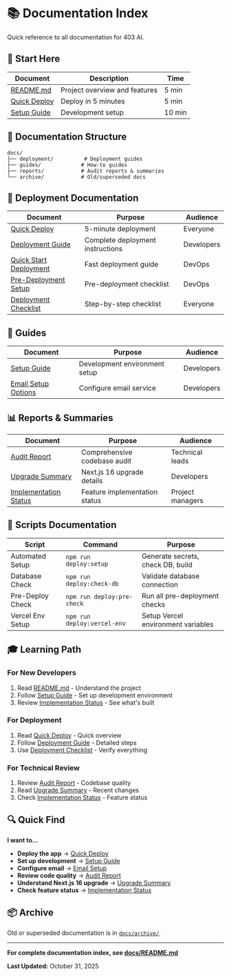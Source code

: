# 📚 Documentation Index

Quick reference to all documentation for 403 AI.

## 🎯 Start Here

| Document | Description | Time |
|----------|-------------|------|
| [README.md](README.md) | Project overview and features | 5 min |
| [Quick Deploy](docs/deployment/QUICK_DEPLOY.md) | Deploy in 5 minutes | 5 min |
| [Setup Guide](docs/guides/SETUP.md) | Development setup | 10 min |

## 📁 Documentation Structure

```
docs/
├── deployment/          # Deployment guides
├── guides/             # How-to guides
├── reports/            # Audit reports & summaries
└── archive/            # Old/superseded docs
```

## 🚀 Deployment Documentation

| Document | Purpose | Audience |
|----------|---------|----------|
| [Quick Deploy](docs/deployment/QUICK_DEPLOY.md) | 5-minute deployment | Everyone |
| [Deployment Guide](docs/deployment/DEPLOYMENT_GUIDE.md) | Complete deployment instructions | Developers |
| [Quick Start Deployment](docs/deployment/QUICK_START_DEPLOYMENT.md) | Fast deployment guide | DevOps |
| [Pre-Deployment Setup](docs/deployment/PRE_DEPLOYMENT_SETUP.md) | Pre-deployment checklist | DevOps |
| [Deployment Checklist](docs/deployment/DEPLOYMENT_CHECKLIST.md) | Step-by-step checklist | Everyone |

## 📖 Guides

| Document | Purpose | Audience |
|----------|---------|----------|
| [Setup Guide](docs/guides/SETUP.md) | Development environment setup | Developers |
| [Email Setup Options](docs/guides/EMAIL_SETUP_OPTIONS.md) | Configure email service | Developers |

## 📊 Reports & Summaries

| Document | Purpose | Audience |
|----------|---------|----------|
| [Audit Report](docs/reports/AUDIT_REPORT.md) | Comprehensive codebase audit | Technical leads |
| [Upgrade Summary](docs/reports/UPGRADE_SUMMARY.md) | Next.js 16 upgrade details | Developers |
| [Implementation Status](docs/reports/IMPLEMENTATION_STATUS.md) | Feature implementation status | Project managers |

## 🔧 Scripts Documentation

| Script | Command | Purpose |
|--------|---------|---------|
| Automated Setup | `npm run deploy:setup` | Generate secrets, check DB, build |
| Database Check | `npm run deploy:check-db` | Validate database connection |
| Pre-Deploy Check | `npm run deploy:pre-check` | Run all pre-deployment checks |
| Vercel Env Setup | `npm run deploy:vercel-env` | Setup Vercel environment variables |

## 🎓 Learning Path

### For New Developers

1. Read [README.md](README.md) - Understand the project
2. Follow [Setup Guide](docs/guides/SETUP.md) - Set up development environment
3. Review [Implementation Status](docs/reports/IMPLEMENTATION_STATUS.md) - See what's built

### For Deployment

1. Read [Quick Deploy](docs/deployment/QUICK_DEPLOY.md) - Quick overview
2. Follow [Deployment Guide](docs/deployment/DEPLOYMENT_GUIDE.md) - Detailed steps
3. Use [Deployment Checklist](docs/deployment/DEPLOYMENT_CHECKLIST.md) - Verify everything

### For Technical Review

1. Review [Audit Report](docs/reports/AUDIT_REPORT.md) - Codebase quality
2. Read [Upgrade Summary](docs/reports/UPGRADE_SUMMARY.md) - Recent changes
3. Check [Implementation Status](docs/reports/IMPLEMENTATION_STATUS.md) - Feature status

## 🔍 Quick Find

**I want to...**

- **Deploy the app** → [Quick Deploy](docs/deployment/QUICK_DEPLOY.md)
- **Set up development** → [Setup Guide](docs/guides/SETUP.md)
- **Configure email** → [Email Setup](docs/guides/EMAIL_SETUP_OPTIONS.md)
- **Review code quality** → [Audit Report](docs/reports/AUDIT_REPORT.md)
- **Understand Next.js 16 upgrade** → [Upgrade Summary](docs/reports/UPGRADE_SUMMARY.md)
- **Check feature status** → [Implementation Status](docs/reports/IMPLEMENTATION_STATUS.md)

## 📦 Archive

Old or superseded documentation is in [`docs/archive/`](docs/archive/).

---

**For complete documentation index, see [docs/README.md](docs/README.md)**

**Last Updated:** October 31, 2025
